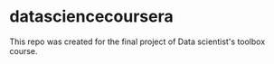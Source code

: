 # datasciencecoursera
This repo was created for the final project of Data scientist's toolbox course. 

